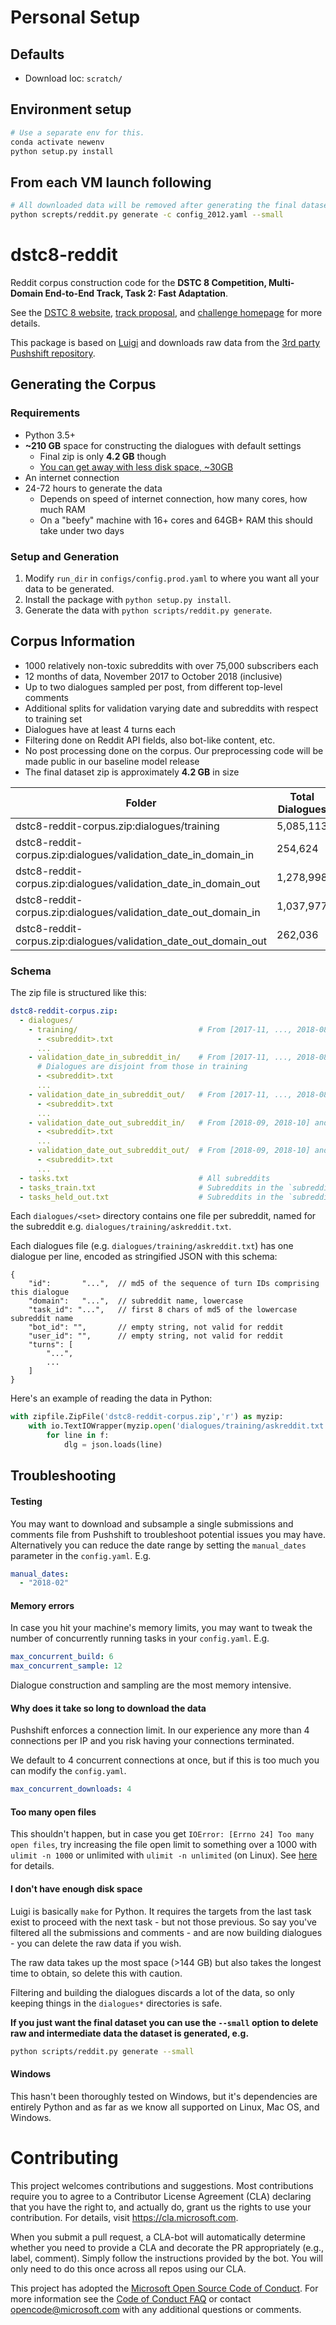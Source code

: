 # Personal Setup

## Defaults

- Download loc: `scratch/`

## Environment setup
```bash
# Use a separate env for this.
conda activate newenv
python setup.py install
```

## From each VM launch following

```bash
# All downloaded data will be removed after generating the final dataset
python screpts/reddit.py generate -c config_2012.yaml --small
```

# dstc8-reddit

Reddit corpus construction code for the **DSTC 8 Competition, Multi-Domain End-to-End Track, Task 2: Fast Adaptation**.

See the [DSTC 8 website](), [track proposal](http://workshop.colips.org/dstc7/dstc8/DTSC8_multidomain_task_proposal.pdf), and [challenge homepage](https://todo) for more details.

This package is based on [Luigi](https://luigi.readthedocs.io/en/stable/index.html) and downloads raw data from the [3rd party Pushshift repository](https://files.pushshift.io/reddit/).


## Generating the Corpus


### Requirements

- Python 3.5+
- **~210 GB** space for constructing the dialogues with default settings
  - Final zip is only **4.2 GB** though
  - [You can get away with less disk space, ~30GB](https://github.com/microsoft/dstc8-reddit-corpus/#i-dont-have-enough-disk-space)
- An internet connection
- 24-72 hours to generate the data
  - Depends on speed of internet connection, how many cores, how much RAM 
  - On a "beefy" machine with 16+ cores and 64GB+ RAM this should take under two days


### Setup and Generation

1. Modify `run_dir` in `configs/config.prod.yaml` to where you want all your data to be generated.
1. Install the package with `python setup.py install`.
1. Generate the data with `python scripts/reddit.py generate`.


## Corpus Information

- 1000 relatively non-toxic subreddits with over 75,000 subscribers each
- 12 months of data, November 2017 to October 2018 (inclusive)
- Up to two dialogues sampled per post, from different top-level comments
- Additional splits for validation varying date and subreddits with respect to training set
- Dialogues have at least 4 turns each
- Filtering done on Reddit API fields, also bot-like content, etc.
- No post processing done on the corpus. Our preprocessing code will be made public in our baseline model release
- The final dataset zip is approximately **4.2 GB** in size


| Folder | Total Dialogues |
| --- | --- |
| dstc8-reddit-corpus.zip:dialogues/training | 5,085,113 |
| dstc8-reddit-corpus.zip:dialogues/validation_date_in_domain_in | 254,624 |
| dstc8-reddit-corpus.zip:dialogues/validation_date_in_domain_out | 1,278,998 |
| dstc8-reddit-corpus.zip:dialogues/validation_date_out_domain_in  | 1,037,977 |
| dstc8-reddit-corpus.zip:dialogues/validation_date_out_domain_out | 262,036 |


### Schema

The zip file is structured like this:

```yaml
dstc8-reddit-corpus.zip:
  - dialogues/
    - training/                           # From [2017-11, ..., 2018-08] and 920 training subreddits
      - <subreddit>.txt
      ...
    - validation_date_in_subreddit_in/    # From [2017-11, ..., 2018-08] and 920 training subreddits
      # Dialogues are disjoint from those in training
      - <subreddit>.txt
      ...
    - validation_date_in_subreddit_out/   # From [2017-11, ..., 2018-08] and 80 held-out subreddits
      - <subreddit>.txt
      ...
    - validation_date_out_subreddit_in/   # From [2018-09, 2018-10] and 920 training subreddits
      - <subreddit>.txt
      ...
    - validation_date_out_subreddit_out/  # From [2018-09, 2018-10] and 80 held-out subreddits
      - <subreddit>.txt
      ...
  - tasks.txt                             # All subreddits
  - tasks_train.txt                       # Subreddits in the `subreddit_in` subsets
  - tasks_held_out.txt                    # Subreddits in the `subreddit_out` subsets
```


Each `dialogues/<set>` directory contains one file per subreddit, named for the subreddit e.g. `dialogues/training/askreddit.txt`.

Each dialogues file (e.g. `dialogues/training/askreddit.txt`) has one dialogue per line, encoded as stringified JSON with this schema:

```
{
    "id":       "...",  // md5 of the sequence of turn IDs comprising this dialogue
    "domain":   "...",  // subreddit name, lowercase
    "task_id": "...",   // first 8 chars of md5 of the lowercase subreddit name
    "bot_id": "",       // empty string, not valid for reddit
    "user_id": "",      // empty string, not valid for reddit
    "turns": [
        "...",
        ...
    ]
}
```

Here's an example of reading the data in Python:

```python
with zipfile.ZipFile('dstc8-reddit-corpus.zip','r') as myzip:
    with io.TextIOWrapper(myzip.open('dialogues/training/askreddit.txt'), encoding='utf-8') as f:
        for line in f:
            dlg = json.loads(line)
```


## Troubleshooting


#### Testing

You may want to download and subsample a single submissions and comments file from Pushshift to troubleshoot potential issues you may have. Alternatively you can reduce the date range by setting the `manual_dates` parameter in the `config.yaml`. E.g.

```yaml
manual_dates:
  - "2018-02"
```


#### Memory errors

In case you hit your machine's memory limits, you may want to tweak the number of concurrently running tasks in your `config.yaml`. E.g.

```yaml
max_concurrent_build: 6
max_concurrent_sample: 12
```

Dialogue construction and sampling are the most memory intensive.


#### Why does it take so long to download the data

Pushshift enforces a connection limit. In our experience any more than 4 connections per IP and you risk having your connections terminated. 

We default to 4 concurrent connections at once, but if this is too much you can modify the `config.yaml`.

```yaml
max_concurrent_downloads: 4
```


#### Too many open files

This shouldn't happen, but in case you get `IOError: [Errno 24] Too many open files`, try increasing the file open limit to something over a 1000 with `ulimit -n 1000` or unlimited with `ulimit -n unlimited` (on Linux). See [here](https://stackoverflow.com/questions/18280612/ioerror-errno-24-too-many-open-files) for details.


#### I don't have enough disk space

Luigi is basically `make` for Python. It requires the targets from the last task exist to proceed with the next task - but not those previous. So say you've filtered all the submissions and comments - and are now building dialogues - you can delete the raw data if you wish. 

The raw data takes up the most space (>144 GB) but also takes the longest time to obtain, so delete this with caution.

Filtering and building the dialogues discards a lot of the data, so only keeping things in the `dialogues*` directories is safe.

**If you just want the final dataset you can use the `--small` option to delete raw and intermediate data the dataset is generated, e.g.**

```bash
python scripts/reddit.py generate --small
```

#### Windows

This hasn't been thoroughly tested on Windows, but it's dependencies are entirely Python and as far as we know all supported on Linux, Mac OS, and Windows.



# Contributing

This project welcomes contributions and suggestions.  Most contributions require you to agree to a
Contributor License Agreement (CLA) declaring that you have the right to, and actually do, grant us
the rights to use your contribution. For details, visit https://cla.microsoft.com.

When you submit a pull request, a CLA-bot will automatically determine whether you need to provide
a CLA and decorate the PR appropriately (e.g., label, comment). Simply follow the instructions
provided by the bot. You will only need to do this once across all repos using our CLA.

This project has adopted the [Microsoft Open Source Code of Conduct](https://opensource.microsoft.com/codeofconduct/).
For more information see the [Code of Conduct FAQ](https://opensource.microsoft.com/codeofconduct/faq/) or
contact [opencode@microsoft.com](mailto:opencode@microsoft.com) with any additional questions or comments.
